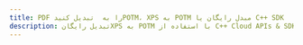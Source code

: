 ---title: PDF را به  تبدیل کنیدPOTM، XPS به POTM مبدل رایگان یا C++ SDKdescription: تبدیل رایگانXPS به POTM با استفاده از C++ Cloud APIs & SDK همچنین اسناد PDF را در Cloud ایجاد، ویرایش و رندر کنید.---